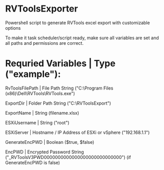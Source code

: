 # RVToolsExporter
Powershell script to generate RVTools excel export with customizable options

To make it task scheduler/script ready, make sure all variables are set and all paths and permissions are correct.

# Requried Variables | Type ("example"):

RvToolsFilePath | File Path String ("C:\Program Files (x86)\Dell\RVTools\RVTools.exe")

ExportDir | Folder Path String ("C:\RVToolsExport")

ExportName | String (filename.xlsx)

ESXiUsername | String ("root")

ESXiServer | Hostname / IP Address of ESXi or vSphere ("192.168.1.1")

GenerateEncPWD | Boolean ($true, $false)

EncPWD | Encrypted Password String ("_RVToolsV3PWD0000000000000000000000000000") (if GenerateEncPWD is false)
